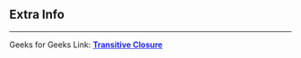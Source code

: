 
<style>
a:link {
    color: #1e28f0;
}
a:visited{
    color: #3c1478;
}
a:hover{
    color: #1e288c;
}
</style>

## Extra Info

-----

Geeks for Geeks Link: [**Transitive Closure**][G4GLink]


[G4GLink]: https://www.geeksforgeeks.org/transitive-closure-of-a-graph/

